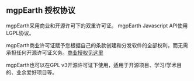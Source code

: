 
## mgpEarth 授权协议

mgpEarth采用商业和开源许可下的双重许可证。
mgpEarth Javascript API使用LGPL协议。

mgpEarth商业许可证赋予您根据自己的条款创建和分发软件的全部权利，而无需承担任何开源许可证义务。[商业授权见这里](https://slan.work/felicense.html)

mgpEarth也可以在GPL v3开源许可证下使用，适用于开源项目、学习/学术目的、业余爱好项目等。
